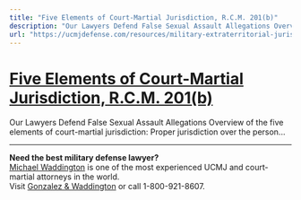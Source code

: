 ```yaml
---
title: "Five Elements of Court-Martial Jurisdiction, R.C.M. 201(b)"
description: "Our Lawyers Defend False Sexual Assault Allegations Overview of the five elements of court-martial jurisdiction: Proper jurisdiction over the person..."
url: "https://ucmjdefense.com/resources/military-extraterritorial-jurisdiction-act-meja/introduction/five-elements-of-court-martial-jurisdiction-r-c-m-201b.html"
---
```


# [Five Elements of Court-Martial Jurisdiction, R.C.M. 201(b)](https://ucmjdefense.com/resources/military-extraterritorial-jurisdiction-act-meja/introduction/five-elements-of-court-martial-jurisdiction-r-c-m-201b.html)

Our Lawyers Defend False Sexual Assault Allegations Overview of the five elements of court-martial jurisdiction: Proper jurisdiction over the person...

---

**Need the best military defense lawyer?**  
[Michael Waddington](https://ucmjdefense.com/attorneys/michael-stewart-waddington-partner.html) is one of the most experienced UCMJ and court-martial attorneys in the world.  
Visit [Gonzalez & Waddington](https://ucmjdefense.com) or call 1-800-921-8607.
